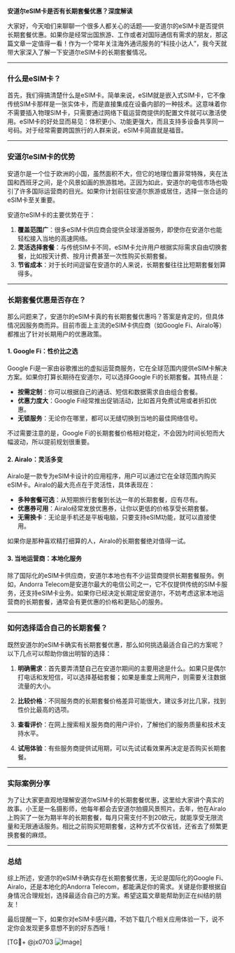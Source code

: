 **安道尔eSIM卡是否有长期套餐优惠？深度解读**

大家好，今天咱们来聊聊一个很多人都关心的话题——安道尔的eSIM卡是否提供长期套餐优惠。如果你是经常出国旅游、工作或者对国际通信有需求的朋友，那这篇文章一定值得一看！作为一个常年关注海外通讯服务的“科技小达人”，我今天就带大家深入了解一下安道尔eSIM卡的长期套餐情况。

---

### 什么是eSIM卡？

首先，我们得搞清楚什么是eSIM卡。简单来说，eSIM就是嵌入式SIM卡，它不像传统SIM卡那样是一张实体卡，而是直接集成在设备内部的一种技术。这意味着你不需要插入物理SIM卡，只需要通过网络下载运营商提供的配置文件就可以激活使用。eSIM卡的好处显而易见：体积更小、功能更强大，而且支持多设备共享同一号码。对于经常需要跨国旅行的人群来说，eSIM卡简直就是福音。

---

### 安道尔eSIM卡的优势

安道尔是一个位于欧洲的小国，虽然面积不大，但它的地理位置非常特殊，夹在法国和西班牙之间，是个风景如画的旅游胜地。正因为如此，安道尔的电信市场也吸引了许多国际运营商的目光。如果你计划前往安道尔旅游或居住，选择一张合适的eSIM卡至关重要。

安道尔eSIM卡的主要优势在于：

1. **覆盖范围广**：很多eSIM卡供应商会提供全球漫游服务，即使你在安道尔也能轻松接入当地的高速网络。
2. **灵活选择套餐**：与传统SIM卡不同，eSIM卡允许用户根据实际需求自由切换套餐，比如按天计费、按月计费甚至一次性购买长期套餐。
3. **节省成本**：对于长时间逗留在安道尔的人来说，长期套餐往往比短期套餐划算得多。

---

### 长期套餐优惠是否存在？

那么问题来了，安道尔的eSIM卡真的有长期套餐优惠吗？答案是肯定的，但具体情况因服务商而异。目前市面上主流的eSIM卡供应商（如Google Fi、Airalo等）都推出了针对长期用户的优惠政策。

#### 1. Google Fi：性价比之选
Google Fi是一家由谷歌推出的虚拟运营商服务，它在全球范围内提供eSIM卡解决方案。如果你打算长期待在安道尔，可以选择Google Fi的长期套餐。其特点是：
- **按需定制**：你可以根据自己的通话、短信和数据需求自由组合套餐。
- **优惠力度大**：Google Fi经常推出促销活动，比如首月免费试用或者折扣优惠。
- **无锁服务**：无论你在哪里，都可以无缝切换到当地的最佳网络信号。

不过需要注意的是，Google Fi的长期套餐价格相对稳定，不会因为时间长短而大幅波动，所以提前规划很重要。

#### 2. Airalo：灵活多变
Airalo是一款专为eSIM卡设计的应用程序，用户可以通过它在全球范围内购买eSIM卡。Airalo的最大亮点在于灵活性，具体表现在：
- **多种套餐可选**：从短期旅行套餐到长达一年的长期套餐，应有尽有。
- **优惠券可用**：Airalo经常发放优惠券，让你以更低的价格享受长期套餐。
- **无需换卡**：无论是手机还是平板电脑，只要支持eSIM功能，就可以直接使用。

如果你是那种喜欢精打细算的人，Airalo的长期套餐绝对值得一试。

#### 3. 当地运营商：本地化服务
除了国际化的eSIM卡供应商，安道尔本地也有不少运营商提供长期套餐服务。例如，Andorra Telecom是安道尔最大的电信公司之一，它不仅提供传统的SIM卡服务，还支持eSIM卡业务。如果你已经决定长期定居安道尔，不妨考虑这家本地运营商的长期套餐，通常会有更优惠的价格和更贴心的服务。

---

### 如何选择适合自己的长期套餐？

既然安道尔的eSIM卡确实有长期套餐优惠，那么如何挑选最适合自己的方案呢？以下几点可以帮助你做出明智的选择：

1. **明确需求**：首先要弄清楚自己在安道尔期间的主要用途是什么。如果只是偶尔打电话和发短信，可以选择基础套餐；如果是重度上网用户，则需要关注数据流量的大小。
   
2. **比较价格**：不同服务商的长期套餐价格差异可能很大，建议多对比几家，找到性价比最高的选项。

3. **查看评价**：在网上搜索相关服务商的用户评价，了解他们的服务质量和技术支持水平。

4. **试用体验**：有些服务商提供试用期，可以先试试看效果再决定是否购买长期套餐。

---

### 实际案例分享

为了让大家更直观地理解安道尔eSIM卡的长期套餐优惠，这里给大家讲个真实的故事。小王是一名摄影师，他每年都会去安道尔拍摄风景照片。去年，他在Airalo上购买了一张为期半年的长期套餐，每月只需支付不到20欧元，就能享受无限流量和无限通话服务。相比之前购买短期套餐，这种方式不仅省钱，还省去了频繁更换套餐的麻烦。

---

### 总结

综上所述，安道尔的eSIM卡确实存在长期套餐优惠，无论是国际化的Google Fi、Airalo，还是本地化的Andorra Telecom，都能满足你的需求。关键是你要根据自身情况合理规划，选择最适合自己的方案。希望这篇文章能帮助到正在纠结的朋友！

最后提醒一下，如果你对eSIM卡感兴趣，不妨下载几个相关应用体验一下，说不定你会发现更多意想不到的好东西哦！

[TG💪+ @jx0703 ![Image](https://github.com/user-attachments/assets/dbca1d08-cadb-493c-b0ec-ad6f7a83f270)]